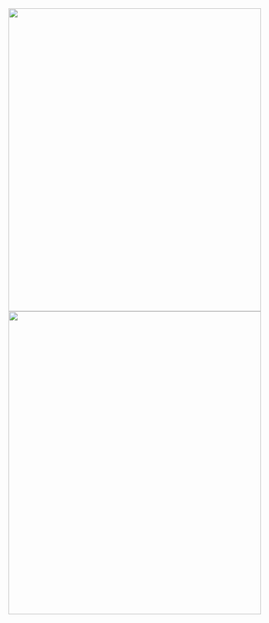 <img src='https://lh3.googleusercontent.com/BBW9C1FG3zdTj7yWPbS4LVG-YNLqs7AkwY7fBEKxr4WUneJKKg35jFSGdTaxPF63AJcqPj3p308pyZOZRR9FGygiQW43pdLYUEbYJVb3kG76-n8syHtNnJ30Qy_Ekr1u6RNRt-p7U1Jtx5XtU2RErVQ664wGVJyK6typ2NEzwbJytQ81lGYiGMrObWHqxbvAyZmbMQvWUqX8xVuy7QuOBi7nphRDLjjiqg3kLmQEnjS_fInOD4yy36xCHq_USqyHf8JT6F5VKlluvvJlgbPehdCszXkDN-Vh7W3Nux-DfHWVMxVgn8KKZod0wt6Obg4JtTcvste31dGOEobDkOCZa6ihKt0OU7GILqdJl40kxAH9MHAjn0MApppzW2LahxugXnufbyAqwq5AdpAmH7HrvD4LY-zBYJmZ7OPOPCFKqOoi8sq6dw2WA5yUBRV4B9mpNa8gbbziUg1oelucQ-ZPnMqiPmMV0RaJCE4tkDJujhgkbcRmvA71dZ6pvIZSzVAyWqcRYAnG-2Gf1xo1Cjpz_ZdKFArA3liLthLPp2d4bPcffE6mcUHEUuXjzLvdc0eVmmGHoGDcpRwXq5mjyY3FgDv-l8QehQ3XkI8RgdNuh8glQaqo7VV5txTIg435M3g4f8n277lSlqI3-fR22evnEX20WQ66_CiOfKW-kBzaNiFdZ2fFiq3Ygt_p4yQ3qI__xrKapKZ4DmcDoKo3_d8Gs0Oh=w1126-h1578-no?authuser=0' height="600" width="500"/>
<br>
<img src='https://lh3.googleusercontent.com/3WeosU6bBMvNsxZN3DXe9MT48HPVp7d7kd5Kv1p7dunirP_2KbjffsHYbAQqepUZYoqeHimqRb2IxlCruIoyuTHQi-ZaaGq_CoxdlM2SAGu5FVejNFiPBckZzLOkvoSgFCY6W4PSJ_yAUN0wbhMzh2fsooPwlrm5VR8bLfT5Yoj0PJqHcAZPLEE8WjsXm-JrFyKTS16_j_YuzluhRr7EiiBgc5NEdBnRHEheWhTaIi4fOwYfWgasWwezsi8uTZrYls_uAdYybi2jD5Cb4Jnvb6AFJQQKY_PZPmnX9PkoKDG2y50s7BI7nvsU97F-O9w5Tak57sAbBQVgxVvEdzl6gK2tEIU1Z3hINPCDOtYaD6x4yJm7bnrLgb8CnaG-dAVzOsYttO-xvTxRoEDrThN6eYvIm0yeh5FgNvPR6jC7FLEk5Awz2xFjxdtzgb1zpIlk3sKauBM-sO30M60vQZ5yOWshd687_g0rauNDAb4morR8YMva_x4IGdkd11zUrzPw4pdf9eujAEAFD8uyVouablGp4bG8FgLSF1ItgIO-_klQi_c9MyLMrglBSW6GTAelIijtxFhThB1atxdEpxl_jEVffyb5Z6nZRtrshPK0O8pmbji3Gm1qQ--sNxACaV6SiYqJimfAv_A_wpQHd5DDHB_p5gb8xUttSI0gZd2rrCKyD4C08v1EnFFuvTUJIgz8bnDlGaRcjOxJaqcadaaxnBBN=w1947-h1562-no?authuser=0' height="600" width="500"/>